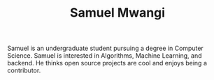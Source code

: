 ﻿---
title: Samuel Mwangi
type: authors
stackoverflow: https://stackoverflow.com/users/12601926/sajeyks-mwangi/
github: https://github.com/Sajeyks/
twitter: https://mobile.twitter.com/sam11096199/
linkedin: https://www.linkedin.com/in/samuel-mwangi-ab2452211/
images:
  - url: /engineering-education/authors/samuel-mwangi/avatar.jpg 
skills: ["Python", "Data Structures and Algorithms", "Django", "DjangoRestful APIs", "Tensorflow", "Technical Writing"]
---
Samuel is an undergraduate student pursuing a degree in Computer Science. Samuel is interested in Algorithms, Machine Learning, and backend. He thinks open source projects are cool and enjoys being a contributor.

